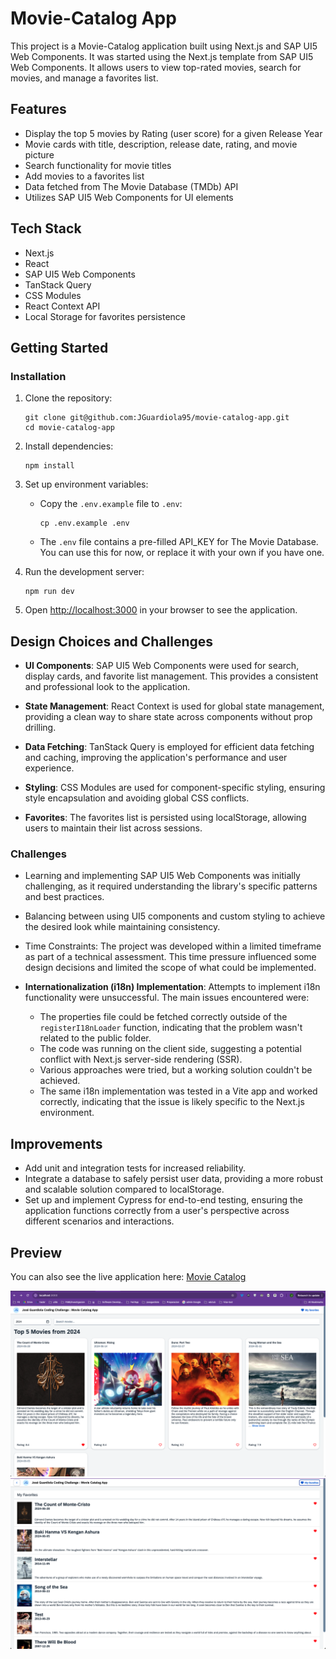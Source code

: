 # Movie-Catalog App

This project is a Movie-Catalog application built using Next.js and SAP UI5 Web Components. It was started using the Next.js template from SAP UI5 Web Components. It allows users to view top-rated movies, search for movies, and manage a favorites list.

## Features

- Display the top 5 movies by Rating (user score) for a given Release Year
- Movie cards with title, description, release date, rating, and movie picture
- Search functionality for movie titles
- Add movies to a favorites list
- Data fetched from The Movie Database (TMDb) API
- Utilizes SAP UI5 Web Components for UI elements

## Tech Stack

- Next.js
- React
- SAP UI5 Web Components
- TanStack Query
- CSS Modules
- React Context API
- Local Storage for favorites persistence

## Getting Started

### Installation

1. Clone the repository:

   ```
   git clone git@github.com:JGuardiola95/movie-catalog-app.git
   cd movie-catalog-app
   ```

2. Install dependencies:

   ```
   npm install
   ```

3. Set up environment variables:

   - Copy the `.env.example` file to `.env`:
     ```
     cp .env.example .env
     ```
   - The `.env` file contains a pre-filled API_KEY for The Movie Database. You can use this for now, or replace it with your own if you have one.

4. Run the development server:

   ```
   npm run dev
   ```

5. Open [http://localhost:3000](http://localhost:3000) in your browser to see the application.

## Design Choices and Challenges

- **UI Components**: SAP UI5 Web Components were used for search, display cards, and favorite list management. This provides a consistent and professional look to the application.

- **State Management**: React Context is used for global state management, providing a clean way to share state across components without prop drilling.

- **Data Fetching**: TanStack Query is employed for efficient data fetching and caching, improving the application's performance and user experience.

- **Styling**: CSS Modules are used for component-specific styling, ensuring style encapsulation and avoiding global CSS conflicts.

- **Favorites**: The favorites list is persisted using localStorage, allowing users to maintain their list across sessions.

### Challenges

- Learning and implementing SAP UI5 Web Components was initially challenging, as it required understanding the library's specific patterns and best practices.

- Balancing between using UI5 components and custom styling to achieve the desired look while maintaining consistency.

- Time Constraints: The project was developed within a limited timeframe as part of a technical assessment. This time pressure influenced some design decisions and limited the scope of what could be implemented.

- **Internationalization (i18n) Implementation**: Attempts to implement i18n functionality were unsuccessful. The main issues encountered were:
  - The properties file could be fetched correctly outside of the `registerI18nLoader` function, indicating that the problem wasn't related to the public folder.
  - The code was running on the client side, suggesting a potential conflict with Next.js server-side rendering (SSR).
  - Various approaches were tried, but a working solution couldn't be achieved.
  - The same i18n implementation was tested in a Vite app and worked correctly, indicating that the issue is likely specific to the Next.js environment.

## Improvements

- Add unit and integration tests for increased reliability.
- Integrate a database to safely persist user data, providing a more robust and scalable solution compared to localStorage.
- Set up and implement Cypress for end-to-end testing, ensuring the application functions correctly from a user's perspective across different scenarios and interactions.

## Preview

You can also see the live application here: [Movie Catalog](https://movie-catalog-app-nine.vercel.app/)

![home](/public/home.png)
![favorites](/public/favorites.png)
